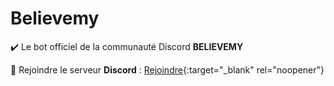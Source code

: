 # Believemy
✔️ Le bot officiel de la communauté Discord __BELIEVEMY__

🔗 Rejoindre le serveur __Discord__ : [Rejoindre](https://discord.gg/5YBwzadbDN){:target="_blank" rel="noopener"}
